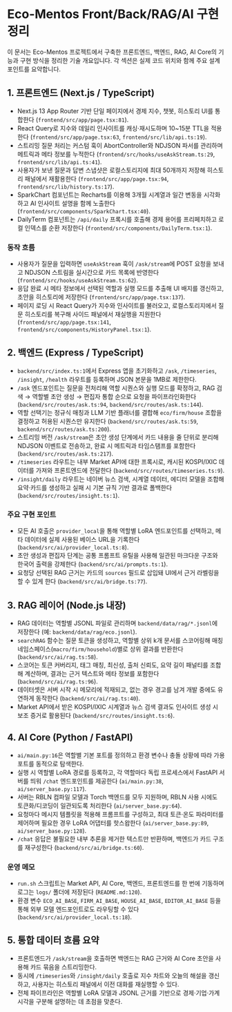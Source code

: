 # Eco-Mentos Front/Back/RAG/AI 구현 정리

이 문서는 Eco-Mentos 프로젝트에서 구축한 프론트엔드, 백엔드, RAG, AI Core의 기능과 구현 방식을 정리한 기술 개요입니다. 각 섹션은 실제 코드 위치와 함께 주요 설계 포인트를 요약합니다.

## 1. 프론트엔드 (Next.js / TypeScript)
- Next.js 13 App Router 기반 단일 페이지에서 경제 지수, 챗봇, 히스토리 UI를 통합한다 (`frontend/src/app/page.tsx:81`).
- React Query로 지수와 데일리 인사이트를 캐싱·재시도하며 10~15분 TTL을 적용한다 (`frontend/src/app/page.tsx:63`, `frontend/src/lib/api.ts:19`).
- 스트리밍 질문 처리는 커스텀 훅이 AbortController와 NDJSON 파서를 관리하며 메트릭과 메타 정보를 누적한다 (`frontend/src/hooks/useAskStream.ts:29`, `frontend/src/lib/api.ts:41`).
- 사용자가 보낸 질문과 답변 스냅샷은 로컬스토리지에 최대 50개까지 저장해 히스토리 패널에서 재활용한다 (`frontend/src/app/page.tsx:94`, `frontend/src/lib/history.ts:17`).
- SparkChart 컴포넌트는 Recharts를 이용해 3개월 시계열과 일간 변동을 시각화하고 AI 인사이트 설명을 함께 노출한다 (`frontend/src/components/SparkChart.tsx:40`).
- DailyTerm 컴포넌트는 `/api/daily` 프록시를 호출해 경제 용어를 프리페치하고 로컬 인덱스를 순환 저장한다 (`frontend/src/components/DailyTerm.tsx:1`).

### 동작 흐름
- 사용자가 질문을 입력하면 `useAskStream` 훅이 `/ask/stream`에 POST 요청을 보내고 NDJSON 스트림을 실시간으로 카드 목록에 반영한다 (`frontend/src/hooks/useAskStream.ts:62`).
- 응답 완료 시 메타 정보에서 선택된 역할과 실행 모드를 추출해 UI 배지를 갱신하고, 초안을 히스토리에 저장한다 (`frontend/src/app/page.tsx:137`).
- 페이지 로딩 시 React Query가 지수와 인사이트를 불러오고, 로컬스토리지에서 질문 히스토리를 복구해 사이드 패널에서 재실행을 지원한다 (`frontend/src/app/page.tsx:141`, `frontend/src/components/HistoryPanel.tsx:1`).

## 2. 백엔드 (Express / TypeScript)
- `backend/src/index.ts:1`에서 Express 앱을 초기화하고 `/ask`, `/timeseries`, `/insight`, `/health` 라우트를 등록하며 JSON 본문을 1MB로 제한한다.
- `/ask` 엔드포인트는 질문을 전처리해 역할 시퀀스와 실행 모드를 확정하고, RAG 검색 → 역할별 초안 생성 → 편집자 통합 순으로 요청을 파이프라인화한다 (`backend/src/routes/ask.ts:94`, `backend/src/routes/ask.ts:144`).
- 역할 선택기는 정규식 매칭과 LLM 기반 플래너를 결합해 `eco/firm/house` 조합을 결정하고 허용된 시퀀스만 유지한다 (`backend/src/routes/ask.ts:59`, `backend/src/routes/ask.ts:200`).
- 스트리밍 버전 `/ask/stream`은 초안 생성 단계에서 카드 내용을 줄 단위로 분리해 NDJSON 이벤트로 전송하고, 완료 시 메트릭과 타임스탬프를 포함한다 (`backend/src/routes/ask.ts:217`).
- `/timeseries` 라우트는 내부 Market API에 대한 프록시로, 캐시된 KOSPI/IXIC 데이터를 가져와 프론트엔드에 전달한다 (`backend/src/routes/timeseries.ts:9`).
- `/insight/daily` 라우트는 네이버 뉴스 검색, 시계열 데이터, 에디터 모델을 조합해 요약·카드를 생성하고 실패 시 기본 규칙 기반 결과로 폴백한다 (`backend/src/routes/insight.ts:1`).

### 주요 구현 포인트
- 모든 AI 호출은 `provider_local`을 통해 역할별 LoRA 엔드포인트를 선택하고, 메타 데이터에 실제 사용된 베이스 URL을 기록한다 (`backend/src/ai/provider_local.ts:8`).
- 초안 생성과 편집자 단계는 공통 프롬프트 유틸을 사용해 일관된 마크다운 구조와 한국어 출력을 강제한다 (`backend/src/ai/prompts.ts:1`).
- 요청당 선택된 RAG 근거는 카드의 `sources` 필드로 삽입돼 UI에서 근거 라벨링을 할 수 있게 한다 (`backend/src/ai/bridge.ts:77`).

## 3. RAG 레이어 (Node.js 내장)
- RAG 데이터는 역할별 JSONL 파일로 관리하며 `backend/data/rag/*.jsonl`에 저장한다 (예: `backend/data/rag/eco.jsonl`).
- `searchRAG` 함수는 질문 토큰을 생성하고, 역할별 상위 k개 문서를 스코어링해 매칭 네임스페이스(`macro/firm/household`)별로 상위 결과를 반환한다 (`backend/src/ai/rag.ts:58`).
- 스코어는 토큰 커버리지, 태그 매칭, 최신성, 출처 신뢰도, 요약 길이 패널티를 조합해 계산하며, 결과는 근거 텍스트와 메타 정보를 포함한다 (`backend/src/ai/rag.ts:96`).
- 데이터셋은 서버 시작 시 메모리에 적재되고, 없는 경우 경고를 남겨 개발 중에도 유연하게 동작한다 (`backend/src/ai/rag.ts:40`).
- Market API에서 받은 KOSPI/IXIC 시계열과 뉴스 검색 결과도 인사이트 생성 시 보조 증거로 활용된다 (`backend/src/routes/insight.ts:6`).

## 4. AI Core (Python / FastAPI)
- `ai/main.py:16`은 역할별 기본 포트를 정의하고 환경 변수나 충돌 상황에 따라 가용 포트를 동적으로 탐색한다.
- 실행 시 역할별 LoRA 경로를 등록하고, 각 역할마다 독립 프로세스에서 FastAPI 서버를 띄워 `/chat` 엔드포인트를 제공한다 (`ai/main.py:38`, `ai/server_base.py:117`).
- 서버는 RBLN 컴파일 모델과 Torch 백엔드를 모두 지원하며, RBLN 사용 시에도 토큰화/디코딩이 일관되도록 처리한다 (`ai/server_base.py:64`).
- 요청마다 메시지 템플릿을 적용해 프롬프트를 구성하고, 최대 토큰·온도 파라미터를 제어하며 필요한 경우 LoRA 어댑터를 핫스왑한다 (`ai/server_base.py:89`, `ai/server_base.py:128`).
- `/chat` 응답은 불필요한 내부 추론을 제거한 텍스트만 반환하며, 백엔드가 카드 구조를 재구성한다 (`backend/src/ai/bridge.ts:60`).

### 운영 메모
- `run.sh` 스크립트는 Market API, AI Core, 백엔드, 프론트엔드를 한 번에 기동하며 로그는 `logs/` 폴더에 저장된다 (`README.md:120`).
- 환경 변수 `ECO_AI_BASE`, `FIRM_AI_BASE`, `HOUSE_AI_BASE`, `EDITOR_AI_BASE` 등을 통해 외부 모델 엔드포인트로도 라우팅할 수 있다 (`backend/src/ai/provider_local.ts:18`).

## 5. 통합 데이터 흐름 요약
- 프론트엔드가 `/ask/stream`을 호출하면 백엔드는 RAG 근거와 AI Core 초안을 사용해 카드 묶음을 스트리밍한다.
- 동시에 `/timeseries`와 `/insight/daily` 호출로 지수 차트와 오늘의 해설을 갱신하고, 사용자는 히스토리 패널에서 이전 대화를 재실행할 수 있다.
- 전체 파이프라인은 역할별 LoRA 모델과 JSONL 근거를 기반으로 경제·기업·가계 시각을 구분해 설명하는 데 초점을 맞춘다.
